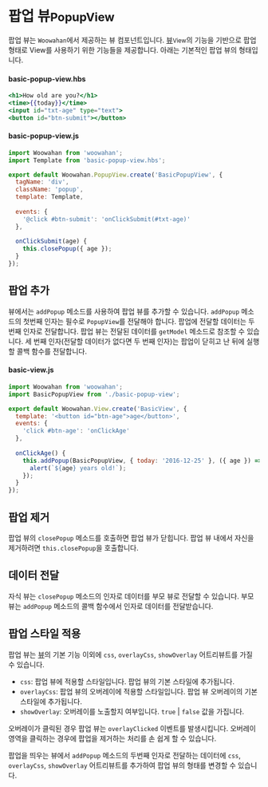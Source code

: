 # 팝업 뷰<small>PopupView</small>


팝업 뷰는 `Woowahan`에서 제공하는 뷰 컴포넌트입니다.
[뷰](./view.md)<small>View</small>의 기능을 기반으로 팝업 형태로 View를 사용하기 위한 기능들을 제공합니다.
아래는 기본적인 팝업 뷰의 형태입니다.

#### basic-popup-view.hbs

```handlebars
<h1>How old are you?</h1>
<time>{{today}}</time>
<input id="txt-age" type="text">
<button id="btn-submit"></button>
```

#### basic-popup-view.js

```javascript
import Woowahan from 'woowahan';
import Template from 'basic-popup-view.hbs';

export default Woowahan.PopupView.create('BasicPopupView', {
  tagName: 'div',
  className: 'popup',
  template: Template,
  
  events: {
    '@click #btn-submit': 'onClickSubmit(#txt-age)'
  },
  
  onClickSubmit(age) {
    this.closePopup({ age });
  }
});
```

## 팝업 추가

뷰에서는 `addPopup` 메소드를 사용하여 팝업 뷰를 추가할 수 있습니다.
`addPopup` 메소드의 첫번째 인자는 필수로 `PopupView`를 전달해야 합니다.
팝업에 전달할 데이터는 두번째 인자로 전달합니다.
팝업 뷰는 전달된 데이터를 `getModel` 메소드로 참조할 수 있습니다.
세 번째 인자(전달할 데이터가 없다면 두 번째 인자)는 팝업이 닫히고 난 뒤에 실행할 콜백 함수를 전달합니다.

#### basic-view.js

```javascript
import Woowahan from 'woowahan';
import BasicPopupView from './basic-popup-view';

export default Woowahan.View.create('BasicView', {
  template: '<button id="btn-age">age</button>',
  events: {
    'click #btn-age': 'onClickAge'
  },
  
  onClickAge() {
    this.addPopup(BasicPopupView, { today: '2016-12-25' }, ({ age }) => {
      alert(`${age} years old!`);
    });
  }
});
```

## 팝업 제거

팝업 뷰의 `closePopup` 메소드를 호출하면 팝업 뷰가 닫힙니다.
팝업 뷰 내에서 자신을 제거하려면 `this.closePopup`을 호출합니다.

## 데이터 전달

자식 뷰는 `closePopup` 메소드의 인자로 데이터를 부모 뷰로 전달할 수 있습니다.
부모 뷰는 `addPopup` 메소드의 콜백 함수에서 인자로 데이터를 전달받습니다.


## 팝업 스타일 적용

팝업 뷰는 [뷰](./view.md)의 기본 기능 이외에 `css`, `overlayCss`, `showOverlay` 어트리뷰트를 가질 수 있습니다.

- `css`: 팝업 뷰에 적용할 스타일입니다. 팝업 뷰의 기본 스타일에 추가됩니다.
- `overlayCss`: 팝업 뷰의 오버레이에 적용할 스타일입니다. 팝업 뷰 오버레이의 기본 스타일에 추가됩니다.
- `showOverlay`: 오버레이를 노출할지 여부입니다. `true` | `false` 값을 가집니다.

오버레이가 클릭된 경우 팝업 뷰는 `overlayClicked` 이벤트를 발생시킵니다. 오버레이 영역을 클릭하는 경우에 팝업을 제거하는 처리를 손 쉽게 할 수 있습니다.

팝업을 띄우는 뷰에서 `addPopup` 메소드의 두번째 인자로 전달하는 데이터에 `css`, `overlayCss`, `showOverlay` 어트리뷰트를 추가하여 팝업 뷰의 형태를 변경할 수 있습니다.
